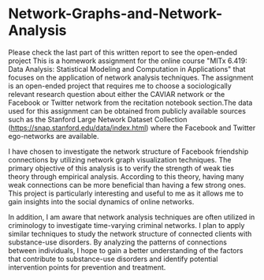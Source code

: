 # Network-Graphs-and-Network-Analysis
Please check the last part of this written report to see the open-ended project
This is a homework assignment for the online course "MITx 6.419: Data Analysis: Statistical Modeling and Computation in Applications" that focuses on the application of network analysis techniques. The assignment is an open-ended project that requires me to choose a sociologically relevant research question about either the CAVIAR network or the Facebook or Twitter network from the recitation notebook section.The data used for this assignment can be obtained from publicly available sources such as the Stanford Large Network Dataset Collection (https://snap.stanford.edu/data/index.html) where the Facebook and Twitter ego-networks are available.

I have chosen to investigate the network structure of Facebook friendship connections by utilizing network graph visualization techniques. The primary objective of this analysis is to verify the strength of weak ties theory through empirical analysis. According to this theory, having many weak connections can be more beneficial than having a few strong ones. This project is particularly interesting and useful to me as it allows me to gain insights into the social dynamics of online networks.

In addition, I am aware that network analysis techniques are often utilized in criminology to investigate time-varying criminal networks. I plan to apply similar techniques to study the network structure of connected clients with substance-use disorders. By analyzing the patterns of connections between individuals, I hope to gain a better understanding of the factors that contribute to substance-use disorders and identify potential intervention points for prevention and treatment.
